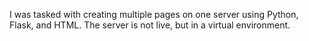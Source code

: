 I was tasked with creating multiple pages on one server using Python, Flask, and HTML. The server is not live, but in a virtual environment.
